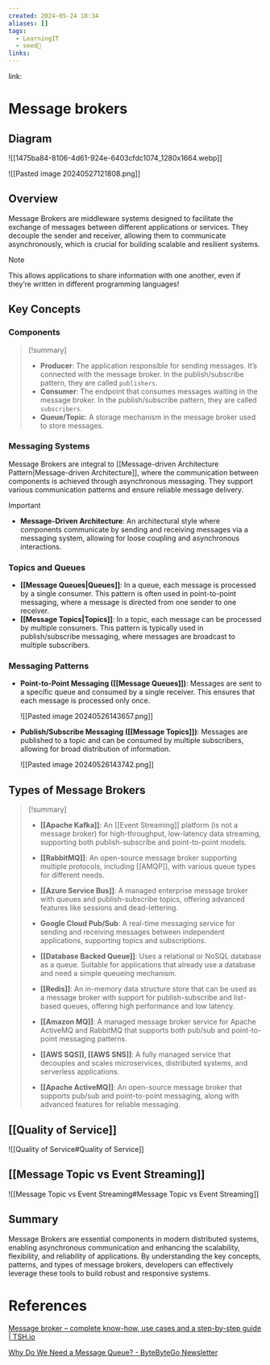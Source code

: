 ```yaml
---
created: 2024-05-24 18:34
aliases: []
tags:
  - LearningIT
  - seed🌱
links:
---
```


link: 

# Message brokers

## Diagram

![[1475ba84-8106-4d61-924e-6403cfdc1074_1280x1664.webp]]

![[Pasted image 20240527121808.png]]

## Overview

Message Brokers are middleware systems designed to facilitate the exchange of messages between different applications or services. They decouple the sender and receiver, allowing them to communicate asynchronously, which is crucial for building scalable and resilient systems.

> [!NOTE]
>  This allows applications to share information with one another, even if they’re written in different programming languages!

## Key Concepts

### Components

> [!summary]
> 
> - **Producer**: The application responsible for sending messages. It’s connected with the message broker. In the publish/subscribe pattern, they are called `publishers`.
> - **Consumer**: The endpoint that consumes messages waiting in the message broker. In the publish/subscribe pattern, they are called `subscribers`.
> - **Queue/Topic**: A storage mechanism in the message broker used to store messages.

### Messaging Systems

Message Brokers are integral to [[Message-driven Architecture Pattern|Message-driven Architecture]], where the communication between components is achieved through asynchronous messaging. They support various communication patterns and ensure reliable message delivery.

> [!important]
> 
> - **Message-Driven Architecture**: An architectural style where components communicate by sending and receiving messages via a messaging system, allowing for loose coupling and asynchronous interactions.

### Topics and Queues

- **[[Message Queues|Queues]]**: In a queue, each message is processed by a single consumer. This pattern is often used in point-to-point messaging, where a message is directed from one sender to one receiver.
- **[[Message Topics|Topics]]**: In a topic, each message can be processed by multiple consumers. This pattern is typically used in publish/subscribe messaging, where messages are broadcast to multiple subscribers.

### Messaging Patterns

- **Point-to-Point Messaging ([[Message Queues]])**: Messages are sent to a specific queue and consumed by a single receiver. This ensures that each message is processed only once.
    
    ![[Pasted image 20240526143657.png]]
    
- **Publish/Subscribe Messaging ([[Message Topics]])**: Messages are published to a topic and can be consumed by multiple subscribers, allowing for broad distribution of information.
    
    ![[Pasted image 20240526143742.png]]
    

## Types of Message Brokers


>[!summary]
> 
> - **[[Apache Kafka]]**:  An [[Event Streaming]] platform (is not a message broker) for high-throughput, low-latency data streaming, supporting both publish-subscribe and point-to-point models.
> 
> - **[[RabbitMQ]]**: An open-source message broker supporting multiple protocols, including [[AMQP]], with various queue types for different needs.
> 
> - **[[Azure Service Bus]]**: A managed enterprise message broker with queues and publish-subscribe topics, offering advanced features like sessions and dead-lettering.
> 
> - **Google Cloud Pub/Sub**: A real-time messaging service for sending and receiving messages between independent applications, supporting topics and subscriptions.
> 
> - **[[Database Backed Queue]]**: Uses a relational or NoSQL database as a queue. Suitable for applications that already use a database and need a simple queueing mechanism.
> 
> - **[[Redis]]**: An in-memory data structure store that can be used as a message broker with support for publish-subscribe and list-based queues, offering high performance and low latency.
> 
> - **[[Amazon MQ]]**: A managed message broker service for Apache ActiveMQ and RabbitMQ that supports both pub/sub and point-to-point messaging patterns.
> 
> - **[[AWS  SQS]], [[AWS SNS]]**: A fully managed service that decouples and scales microservices, distributed systems, and serverless applications.
> 
> - **[[Apache ActiveMQ]]**: An open-source message broker that supports pub/sub and point-to-point messaging, along with advanced features for reliable messaging.

## [[Quality of Service]]
![[Quality of Service#Quality of Service]]

## [[Message Topic vs Event Streaming]]
![[Message Topic vs Event Streaming#Message Topic vs Event Streaming]]
## Summary

Message Brokers are essential components in modern distributed systems, enabling asynchronous communication and enhancing the scalability, flexibility, and reliability of applications. By understanding the key concepts, patterns, and types of message brokers, developers can effectively leverage these tools to build robust and responsive systems.

# References

[Message broker – complete know-how, use cases and a step-by-step guide | TSH.io](https://tsh.io/blog/message-broker/)

[Why Do We Need a Message Queue? - ByteByteGo Newsletter](https://blog.bytebytego.com/p/why-do-we-need-a-message-queue?utm_source=publication-search)